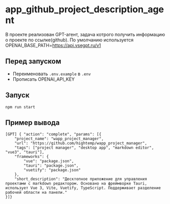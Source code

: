 # app_github_project_description_agent

В проекте реализован GPT-агент, задача котрого получить информацию о проекте по ссылке(github).
По умолчанию используется OPENAI_BASE_PATH=https://api.vsegpt.ru/v1

## Перед запуском

- Переименовать `.env.example` в `.env`
- Прописать OPENAI_API_KEY

## Запуск

```
npm run start
```

## Пример вывода

```
[GPT] { "action": "complete", "params": [{
    "project_name": "wapp_project_manager",
    "url": "https://github.com/hightemp/wapp_project_manager",
    "tags": ["project manager", "desktop app", "markdown editor", "vue3", "tauri"],
    "frameworks": {
        "vue": "package.json",
        "tauri": "package.json",
        "vuetify": "package.json"
    },
    "short_description": "Десктопное приложение для управления проектами с markdown редактором. Основано на фреймворке Tauri, использует Vue 3, Vite, Vuetify, TypeScript. Поддерживает разделение рабочей области на панели."
}]}
```